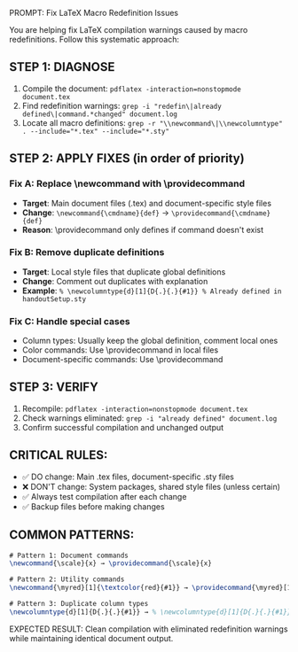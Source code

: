 PROMPT: Fix LaTeX Macro Redefinition Issues

You are helping fix LaTeX compilation warnings caused by macro redefinitions. Follow this systematic approach:

## STEP 1: DIAGNOSE
1. Compile the document: `pdflatex -interaction=nonstopmode document.tex`
2. Find redefinition warnings: `grep -i "redefin\|already defined\|command.*changed" document.log`
3. Locate all macro definitions: `grep -r "\\newcommand\|\\newcolumntype" . --include="*.tex" --include="*.sty"`

## STEP 2: APPLY FIXES (in order of priority)

### Fix A: Replace \newcommand with \providecommand
- **Target**: Main document files (.tex) and document-specific style files
- **Change**: `\newcommand{\cmdname}{def}` → `\providecommand{\cmdname}{def}`
- **Reason**: \providecommand only defines if command doesn't exist

### Fix B: Remove duplicate definitions
- **Target**: Local style files that duplicate global definitions
- **Change**: Comment out duplicates with explanation
- **Example**: `% \newcolumntype{d}[1]{D{.}{.}{#1}} % Already defined in handoutSetup.sty`

### Fix C: Handle special cases
- Column types: Usually keep the global definition, comment local ones
- Color commands: Use \providecommand in local files
- Document-specific commands: Use \providecommand

## STEP 3: VERIFY
1. Recompile: `pdflatex -interaction=nonstopmode document.tex`
2. Check warnings eliminated: `grep -i "already defined" document.log`
3. Confirm successful compilation and unchanged output

## CRITICAL RULES:
- ✅ DO change: Main .tex files, document-specific .sty files
- ❌ DON'T change: System packages, shared style files (unless certain)
- ✅ Always test compilation after each change
- ✅ Backup files before making changes

## COMMON PATTERNS:
```latex
# Pattern 1: Document commands
\newcommand{\scale}{x} → \providecommand{\scale}{x}

# Pattern 2: Utility commands  
\newcommand{\myred}[1]{\textcolor{red}{#1}} → \providecommand{\myred}[1]{\textcolor{red}{#1}}

# Pattern 3: Duplicate column types
\newcolumntype{d}[1]{D{.}{.}{#1}} → % \newcolumntype{d}[1]{D{.}{.}{#1}} % Already defined elsewhere
```

EXPECTED RESULT: Clean compilation with eliminated redefinition warnings while maintaining identical document output. 